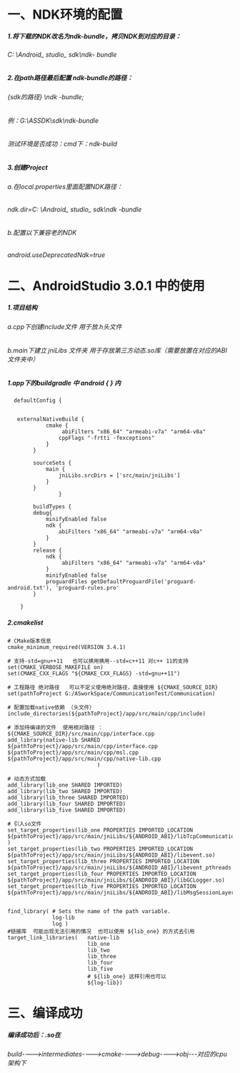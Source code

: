 # 一、NDK环境的配置
#####     1.将下载的NDK改名为ndk-bundle，拷贝NDK到对应的目录：
######     C: \Android_ studio_ sdk\ndk- bundle
#####     2.在path路径最后配置 ndk-bundle的路径：
######      {sdk的路径} \ndk -bundle; 
######     例：G:\ASSDK\sdk\ndk-bundle 
###### 测试环境是否成功：cmd下：ndk-build
#####     3.创建Project
######     a.在local.properties里面配置NDK路径：
######     ndk.dir=C\: \\Android_ studio_ sdk\\ndk -bundle
######     b.配置以下兼容老的NDK
######     android.useDeprecatedNdk=true    
    
# 二、AndroidStudio 3.0.1 中的使用
##### 1.项目结构 
######     a.cpp下创建include文件 用于放.h头文件
######     b.main下建立 jniLibs 文件夹 用于存放第三方动态.so库（需要放置在对应的ABI文件夹中）

##### 1.app下的buildgradle 中 android { } 内
```
  defaultConfig {
        
            
   externalNativeBuild {
            cmake {
                 abiFilters "x86_64" "armeabi-v7a" "arm64-v8a"
                cppFlags "-frtti -fexceptions"
            }
        }
        
        sourceSets {
            main {
                jniLibs.srcDirs = ['src/main/jniLibs']
            }
        }
                }
          
        buildTypes {
        debug{
            minifyEnabled false
            ndk {
                abiFilters "x86_64" "armeabi-v7a" "arm64-v8a"
            }
        }
        release {
            ndk {
                 abiFilters "x86_64" "armeabi-v7a" "arm64-v8a"
            }
            minifyEnabled false
            proguardFiles getDefaultProguardFile('proguard-android.txt'), 'proguard-rules.pro'
        }

    }
```
##### 2.cmakelist 
   
```
# CMake版本信息
cmake_minimum_required(VERSION 3.4.1)

# 支持-std=gnu++11   也可以换用换用--std=c++11 对c++ 11的支持
set(CMAKE_VERBOSE_MAKEFILE on)
set(CMAKE_CXX_FLAGS "${CMAKE_CXX_FLAGS} -std=gnu++11")

# 工程路径 绝对路径   可以不定义使用绝对路径，直接使用 ${CMAKE_SOURCE_DIR}
set(pathToProject G:/ASworkSpace/CommunicationTest/Communication)

# 配置加载native依赖 （头文件）
include_directories(${pathToProject}/app/src/main/cpp/include)

# 添加待编译的文件  使用相对路径 ：${CMAKE_SOURCE_DIR}/src/main/cpp/interface.cpp
add_library(native-lib SHARED             
${pathToProject}/app/src/main/cpp/interface.cpp
${pathToProject}/app/src/main/cpp/msl.cpp
${pathToProject}/app/src/main/cpp/native-lib.cpp
                            )

# 动态方式加载
add_library(lib_one SHARED IMPORTED)
add_library(lib_two SHARED IMPORTED)
add_library(lib_three SHARED IMPORTED)
add_library(lib_four SHARED IMPORTED)
add_library(lib_five SHARED IMPORTED)

# 引入so文件
set_target_properties(lib_one PROPERTIES IMPORTED_LOCATION ${pathToProject}/app/src/main/jniLibs/${ANDROID_ABI}/libTcpCommunication.so )
set_target_properties(lib_two PROPERTIES IMPORTED_LOCATION  ${pathToProject}/app/src/main/jniLibs/${ANDROID_ABI}/libevent.so)
set_target_properties(lib_three PROPERTIES IMPORTED_LOCATION  ${pathToProject}/app/src/main/jniLibs/${ANDROID_ABI}/libevent_pthreads.so)
set_target_properties(lib_four PROPERTIES IMPORTED_LOCATION ${pathToProject}/app/src/main/jniLibs/${ANDROID_ABI}/libGCLogger.so)
set_target_properties(lib_five PROPERTIES IMPORTED_LOCATION ${pathToProject}/app/src/main/jniLibs/${ANDROID_ABI}/libMsgSessionLayer.so)


find_library( # Sets the name of the path variable.
              log-lib
              log )
#链接库  可能出现无法引用的情况  也可以使用 ${lib_one} 的方式去引用
target_link_libraries(   native-lib
                         lib_one
                         lib_two
                         lib_three
                         lib_four
                         lib_five
                         # ${lib_one} 这样引用也可以
                         ${log-lib})
```
# 三、编译成功
#####    编译成功后：.so在
######     build---->intermediates---->cmake---->debug---->obj---对应的cpu架构下
